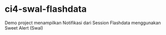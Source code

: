 # ci4-swal-flashdata
Demo project menampilkan Notifikasi dari Session Flashdata menggunakan Sweet Alert (Swal)
